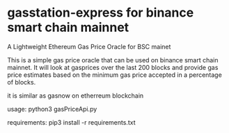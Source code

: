# gasstation-express for binance smart chain mainnet
A Lightweight Ethereum Gas Price Oracle for BSC mainet

This is a simple gas price oracle that can be used on binance smart chain mainnet.  It will look at gasprices over the last 200 blocks and provide gas price estimates based on the minimum gas price accepted in a percentage of blocks. 

it is similar as gasnow on etherreum blockchain

usage: python3 gasPriceApi.py

requirements: pip3 install -r requirements.txt
